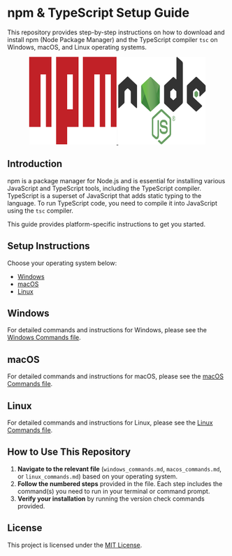 # npm & TypeScript Setup Guide

This repository provides step-by-step instructions on how to download and install npm (Node Package Manager) and the TypeScript compiler `tsc` on Windows, macOS, and Linux operating systems.

<p align="center">
  <a href="https://www.npmjs.com/">
    <img src="images/npm-logo-red.svg" alt="npm Logo" width="200" height="200">
  </a>
  <a href="https://nodejs.org/">
    <img src="images/Node.js_logo.svg" alt="Node.js Logo" width="200" height="200">
  </a>
</p>

## Introduction

npm is a package manager for Node.js and is essential for installing various JavaScript and TypeScript tools, including the TypeScript compiler. TypeScript is a superset of JavaScript that adds static typing to the language. To run TypeScript code, you need to compile it into JavaScript using the `tsc` compiler.

This guide provides platform-specific instructions to get you started.

## Setup Instructions

Choose your operating system below:

* [Windows](#windows)
* [macOS](#macos)
* [Linux](#linux)

## Windows

For detailed commands and instructions for Windows, please see the [Windows Commands file](windows_commands.md).

## macOS

For detailed commands and instructions for macOS, please see the [macOS Commands file](macos_commands.md).

## Linux

For detailed commands and instructions for Linux, please see the [Linux Commands file](linux_commands.md).

## How to Use This Repository

1.  **Navigate to the relevant file** (`windows_commands.md`, `macos_commands.md`, or `linux_commands.md`) based on your operating system.
2.  **Follow the numbered steps** provided in the file. Each step includes the command(s) you need to run in your terminal or command prompt.
3.  **Verify your installation** by running the version check commands provided.

## License

This project is licensed under the [MIT License](LICENSE).

